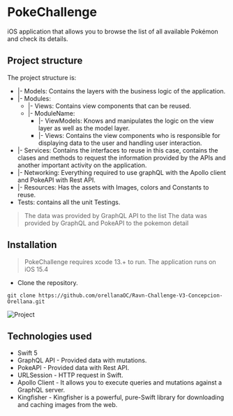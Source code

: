# PokeChallenge

iOS application that allows you to browse the list of all available Pokémon and check its details.

## Project structure
The project structure is:
- |- Models: Contains the layers with the business logic of the application.
- |- Modules:
    - |- Views: Contains view components that can be reused.
    - |- ModuleName:
        - |- ViewModels: Knows and manipulates the logic on the view layer as well as the model layer.
        - |- Views: Contains the view components who is responsible for displaying data to the user and handling user interaction.
- |- Services: Contains the interfaces to reuse in this case, contains the clases and methods to request the information provided by the APIs and another important activity on the application. 
- |- Networking: Everything required to use graphQL with the Apollo client and PokeAPI with Rest API.
- |- Resources: Has the assets with Images, colors and Constants to reuse.
- Tests: contains all the unit Testings.

> The data was provided by GraphQL API to the list
> The data was provided by GraphQL and PokeAPI to the pokemon detail

## Installation

> PokeChallenge requires xcode 13.+ to run.
> The application runs on iOS 15.4

- Clone the repository.

```
git clone https://github.com/orellanaOC/Ravn-Challenge-V3-Concepcion-Orellana.git
```

![Project](./ImageReadme/PokemonList.gif)

## Technologies used

- Swift 5
- GraphQL API - Provided data with mutations.
- PokeAPI - Provided data with Rest API.
- URLSession - HTTP request in Swift.
- Apollo Client - It allows you to execute queries and mutations against a GraphQL server.
- Kingfisher - Kingfisher is a powerful, pure-Swift library for downloading and caching images from the web.
